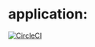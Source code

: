 # application:

[![CircleCI](https://circleci.com/gh/application/application-docs.svg?style=svg)](https://app.circleci.com/pipelines/github/Ahmedabdalaah)

